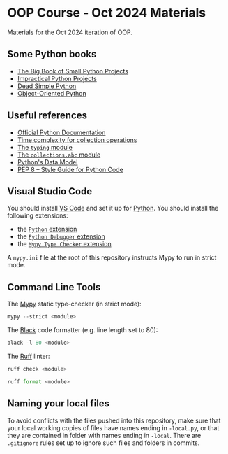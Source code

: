 # OOP Course - Oct 2024 Materials

Materials for the Oct 2024 iteration of OOP.

## Some Python books

- [The Big Book of Small Python Projects](https://nostarch.com/big-book-small-python-projects)
- [Impractical Python Projects](https://nostarch.com/impracticalpythonprojects)
- [Dead Simple Python](https://nostarch.com/dead-simple-python)
- [Object-Oriented Python](https://nostarch.com/object-oriented-python)

## Useful references

- [Official Python Documentation](https://docs.python.org/3/)
- [Time complexity for collection operations](https://wiki.python.org/moin/TimeComplexity)
- [The ``typing`` module](https://docs.python.org/3/library/typing.html)
- [The ``collections.abc`` module](https://docs.python.org/3/library/collections.abc.html)
- [Python's Data Model](https://docs.python.org/3/reference/datamodel.html)
- [PEP 8 – Style Guide for Python Code](https://peps.python.org/pep-0008/)

## Visual Studio Code

You should install [VS Code](https://code.visualstudio.com/) and set it up for [Python](https://code.visualstudio.com/Docs/languages/python).
You should install the following extensions:

- the [`Python` extension](https://marketplace.visualstudio.com/items?itemName=ms-python.python)
- the [`Python Debugger` extension](https://marketplace.visualstudio.com/items?itemName=ms-python.debugpy)
- the [`Mypy Type Checker` extension](https://marketplace.visualstudio.com/items?itemName=ms-python.mypy-type-checker)

A `mypy.ini` file at the root of this repository instructs Mypy to run in strict mode.

## Command Line Tools

The [Mypy](https://github.com/python/mypy) static type-checker (in strict mode):

```py
mypy --strict <module>
```

The [Black](https://github.com/psf/black) code formatter (e.g. line length set to 80):

```py
black -l 80 <module>
```

The [Ruff](https://github.com/astral-sh/ruff) linter:

```py
ruff check <module>
```

```py
ruff format <module>
```

## Naming your local files

To avoid conflicts with the files pushed into this repository, make sure that your local working copies of files have names ending in `-local.py`, or that they are contained in folder with names ending in `-local`.
There are `.gitignore` rules set up to ignore such files and folders in commits.
